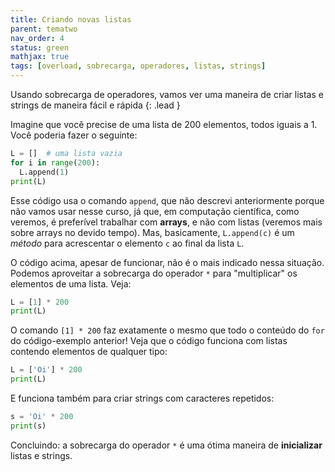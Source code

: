 ```yaml
---
title: Criando novas listas
parent: tematwo
nav_order: 4
status: green
mathjax: true
tags: [overload, sobrecarga, operadores, listas, strings]
---
```


Usando sobrecarga de operadores, vamos ver uma maneira de criar listas e strings de maneira fácil e rápida
{: .lead }

Imagine que você precise de uma lista de 200 elementos, todos iguais a 1. Você poderia fazer o seguinte:
```python
L = []  # uma lista vazia
for i in range(200):
  L.append(1)
print(L)
```
Esse código usa o comando `append`, que não descrevi anteriormente porque não vamos usar nesse curso, já que, em computação científica, como veremos, é preferível trabalhar com **arrays**, e não com listas (veremos mais sobre arrays no devido tempo). Mas, basicamente, `L.append(c)` é um *método* para acrescentar o elemento `c` ao final da lista `L`.

O código acima, apesar de funcionar, não é o mais indicado nessa situação. Podemos aproveitar a sobrecarga do operador `*` para "multiplicar" os elementos de uma lista. Veja:
```python
L = [1] * 200
print(L)
```
O comando `[1] * 200` faz exatamente o mesmo que todo o conteúdo do `for` do código-exemplo anterior!  Veja que o código funciona com listas contendo elementos de qualquer tipo: 
```python
L = ['Oi'] * 200
print(L)
```
E funciona também para criar strings com caracteres repetidos:
```python
s = 'Oi' * 200
print(s)
```

Concluindo: a sobrecarga do operador `*` é uma ótima maneira de **inicializar** listas e strings.
